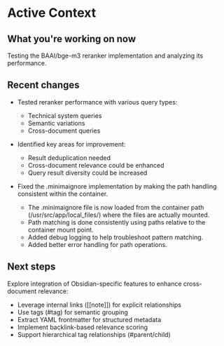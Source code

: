 # Active Context

## What you're working on now
Testing the BAAI/bge-m3 reranker implementation and analyzing its performance.

## Recent changes
- Tested reranker performance with various query types:
  - Technical system queries
  - Semantic variations
  - Cross-document queries
- Identified key areas for improvement:
  - Result deduplication needed
  - Cross-document relevance could be enhanced
  - Query result diversity could be increased

- Fixed the .minimaignore implementation by making the path handling consistent within the container.
  - The .minimaignore file is now loaded from the container path (/usr/src/app/local_files/) where the files are actually mounted.
  - Path matching is done consistently using paths relative to the container mount point.
  - Added debug logging to help troubleshoot pattern matching.
  - Added better error handling for path operations.

## Next steps
Explore integration of Obsidian-specific features to enhance cross-document relevance:
- Leverage internal links ([[note]]) for explicit relationships
- Use tags (#tag) for semantic grouping
- Extract YAML frontmatter for structured metadata
- Implement backlink-based relevance scoring
- Support hierarchical tag relationships (#parent/child)
